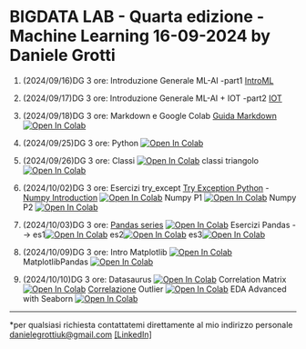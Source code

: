 # BIGDATA LAB - Quarta edizione - Machine Learning 16-09-2024 by Daniele Grotti

1. (2024/09/16)DG 3 ore: Introduzione Generale ML-AI -part1 [IntroML](pdf/00_intro_ML.pdf)
2. (2024/09/17)DG 3 ore: Introduzione Generale ML-AI + IOT -part2 [IOT](pdf/1_IOT_INtro.pdf)
3. (2024/09/18)DG 3 ore: Markdown e Google Colab [Guida Markdown](pdf/guida-markdown-ita.pdf)
[![Open In Colab](https://colab.research.google.com/assets/colab-badge.svg)](https://colab.research.google.com/github/Frenz86/machine-learning-course/blob/main/python/012_Markdown_Colab.ipynb)
4. (2024/09/25)DG 3 ore: Python  [![Open In Colab](https://colab.research.google.com/assets/colab-badge.svg)](https://colab.research.google.com/github/Frenz86/machine-learning-course/blob/main/python/02_intro.ipynb) 
5. (2024/09/26)DG 3 ore: Classi
[![Open In Colab](https://colab.research.google.com/assets/colab-badge.svg)](https://colab.research.google.com/github/Frenz86/machine-learning-course/blob/main/python/Lez05/Classi_easy2.ipynb) classi triangolo [![Open In Colab](https://colab.research.google.com/assets/colab-badge.svg)](https://colab.research.google.com/github/Frenz86/machine-learning-course/blob/main/python/Lez05/Intro_classi_triang.ipynb)

6. (2024/10/02)DG 3 ore: Esercizi try_except [Try Exception Python](pdf/Erroe_Exception.pdf) - [Numpy Introduction](pdf/0Numpy.pdf) 
[![Open In Colab](https://colab.research.google.com/assets/colab-badge.svg)](https://colab.research.google.com/github/Frenz86/machine-learning-course/blob/main/python/Lez04/02TryError.ipynb)
Numpy P1 [![Open In Colab](https://colab.research.google.com/assets/colab-badge.svg)](https://colab.research.google.com/github/Frenz86/machine-learning-course/blob/main/python/Lez04/_Es1_numpy2Solve.ipynb)
Numpy P2 [![Open In Colab](https://colab.research.google.com/assets/colab-badge.svg)](https://colab.research.google.com/github/Frenz86/machine-learning-course/blob/main/python/Lez04/_Es2_numpy2Solve.ipynb)

6. (2024/10/03)DG 3 ore: [Pandas series](pdf/1PandasSeries.pdf) 
[![Open In Colab](https://colab.research.google.com/assets/colab-badge.svg)](https://colab.research.google.com/github/Frenz86/machine-learning-course/blob/main/python/Lez06/06.1Pandas_theory.ipynb)
Esercizi Pandas --> es1[![Open In Colab](https://colab.research.google.com/assets/colab-badge.svg)](https://colab.research.google.com/github/Frenz86/machine-learning-course/blob/main/python/Lez04/01Es_pandas_2solve.ipynb)
es2[![Open In Colab](https://colab.research.google.com/assets/colab-badge.svg)](https://colab.research.google.com/github/Frenz86/machine-learning-course/blob/main/python/Lez04/02Es_pandas_2solve.ipynb) es3[![Open In Colab](https://colab.research.google.com/assets/colab-badge.svg)](https://colab.research.google.com/github/Frenz86/machine-learning-course/blob/main/python/Lez04/03Es_pandas_2solve.ipynb)

7. (2024/10/09)DG 3 ore: Intro Matplotlib [![Open In Colab](https://colab.research.google.com/assets/colab-badge.svg)](https://colab.research.google.com/github/Frenz86/machine-learning-course/blob/main/python/Lez05/02_short_Matplotlib.ipynb)
MatplotlibPandas [![Open In Colab](https://colab.research.google.com/assets/colab-badge.svg)](https://colab.research.google.com/github/Frenz86/machine-learning-course/blob/main/python/Lez06/06.2finishmatplotlib.ipynb)

8. (2024/10/10)DG 3 ore: Datasaurus [![Open In Colab](https://colab.research.google.com/assets/colab-badge.svg)](https://colab.research.google.com/github/Frenz86/machine-learning-course/blob/main/python/Lez07/07.1_datasaurus_dozen.ipynb)
Correlation Matrix
[![Open In Colab](https://colab.research.google.com/assets/colab-badge.svg)](https://colab.research.google.com/github/Frenz86/machine-learning-course/blob/main/python/Lez07/07.2_CorrMatrix.ipynb)  [Correlazione](pdf/02.1_Correlazione.pdf)
Outlier 
[![Open In Colab](https://colab.research.google.com/assets/colab-badge.svg)](https://colab.research.google.com/github/Frenz86/machine-learning-course/blob/main/python/Lez07/07.3_Outlier.ipynb)
EDA Advanced with Seaborn
[![Open In Colab](https://colab.research.google.com/assets/colab-badge.svg)](https://colab.research.google.com/github/Frenz86/machine-learning-course/blob/main/python/Lez07/07.4_solut_tips.ipynb)



--------------------------------------------------------------------------------------------------------------------------------------------------------------------------------------

*per qualsiasi richiesta contattatemi direttamente al mio indirizzo personale danielegrottiuk@gmail.com [[LinkedIn]](https://www.linkedin.com/in/daniele-grotti/)
